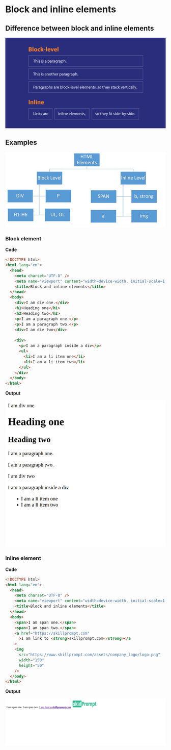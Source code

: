 # Block and inline elements

## Difference between block and inline elements

![block and inline elements](./assets/block-vs-inline-diagram.png)

## Examples

![examples](./assets/block-and-inline-elements-block-diagram.jpg)

### Block element

**Code**

```html
<!DOCTYPE html>
<html lang="en">
  <head>
    <meta charset="UTF-8" />
    <meta name="viewport" content="width=device-width, initial-scale=1.0" />
    <title>Block and inline elements</title>
  </head>
  <body>
    <div>I am div one.</div>
    <h1>Heading one</h1>
    <h2>Heading two</h2>
    <p>I am a paragraph one.</p>
    <p>I am a paragraph two.</p>
    <div>I am div two</div>

    <div>
      <p>I am a paragraph inside a div</p>
      <ul>
        <li>I am a li item one</li>
        <li>I am a li item two</li>
      </ul>
    </div>
  </body>
</html>
```

**Output**

![block output](./assets/block-element-output-1.png)

### Inline element

**Code**

```html
<!DOCTYPE html>
<html lang="en">
  <head>
    <meta charset="UTF-8" />
    <meta name="viewport" content="width=device-width, initial-scale=1.0" />
    <title>Block and inline elements</title>
  </head>
  <body>
    <span>I am span one.</span>
    <span>I am span two.</span>
    <a href="https://skillprompt.com"
      >I am link to <strong>skillprompt.com</strong></a
    >
    <img
      src="https://www.skillprompt.com/assets/company_logo/logo.png"
      width="150"
      height="50"
    />
  </body>
</html>
```

**Output**

![Inline output](./assets/inline-output.png)
